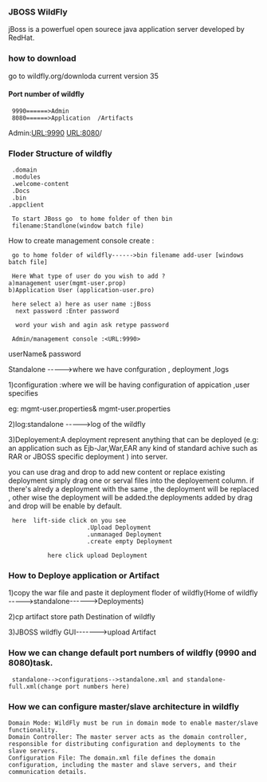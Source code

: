 ### JBOSS WildFly

  jBoss is a powerfuel open sourece java application server
  developed by RedHat.

  ### how to download 
   go to wildfly.org/downloda 
          current version 35 

#### Port number of wildfly 
     9990======>Admin
     8080======>Application  /Artifacts

  Admin:<URL:9990>
    <URL:8080>/<Application-Name>


 ### Floder Structure of wildfly 

     .domain
     .modules
     .welcome-content
     .Docs
     .bin
    .appclient

     To start JBoss go  to home folder of then bin 
     filename:Standlone(window batch file)

How to create management console create :

     go to home folder of wildfly------>bin filename add-user [windows batch file]

     Here What type of user do you wish to add ?
    a)management user(mgmt-user.prop)
    b)Application User (application-user.pro)

     here select a) here as user name :jBoss
      next password :Enter password 
     
      word your wish and agin ask retype password 

     Admin/management console :<URL:9990>
   userName& password 

  
  Standalone ----->where we have confguration , deployment ,logs

  1)configuration :where we will be having configuration of appication ,user specifies 

  eg:  mgmt-user.properties&
       mgmt-user.properties

  2)log:standalone ----->log of the wildfly


  3)Deployement:A deployment represent anything that   can    be deployed (e.g: an application such as Ejb-Jar,War,EAR any kind of standard achive such as RAR or JBOSS specific deployment )   into server.

you can use drag and drop to add new content or replace existing deployment simply drag one or serval files into the deployement column. if there's alredy a deployment with the same , the deployment will be replaced , other wise the deployment will be added.the deployments added by drag and drop will be enable by default.

     here  lift-side click on you see 
                          .Upload Deployment
                          .unmanaged Deployment
                          .create empty Deployment

               here click upload Deployment 

   ### How to Deploye application or Artifact

   1)copy the war file and paste it deployment floder of wildfly(Home of wildfly ----->standalone------>Deployments)

   2)cp artifact store path Destination of wildfly

   3)JBOSS wildfly GUI------->upload Artifact 

  ### How we can change default port numbers of wildfly (9990 and 8080)task.
     standalone-->configurations-->standalone.xml and standalone-full.xml(change port numbers here)

### How we can configure master/slave architecture in wildfly
    Domain Mode: WildFly must be run in domain mode to enable master/slave functionality. 
    Domain Controller: The master server acts as the domain controller, responsible for distributing configuration and deployments to the slave servers. 
    Configuration File: The domain.xml file defines the domain configuration, including the master and slave servers, and their communication details. 

   
                        